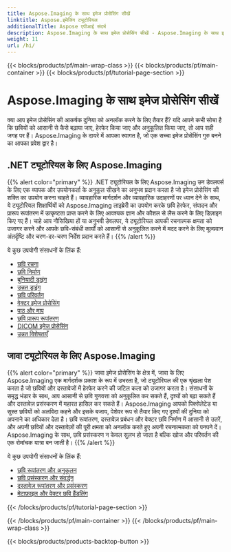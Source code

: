 ```yaml
---
title: Aspose.Imaging के साथ इमेज प्रोसेसिंग सीखें
linktitle: Aspose.इमेजिंग ट्यूटोरियल
additionalTitle: Aspose एपीआई संदर्भ
description: Aspose.Imaging के साथ इमेज प्रोसेसिंग सीखें - Aspose.Imaging के साथ इमेज हेरफेर और एन्हांसमेंट की कला में महारत हासिल करें। आज ही उन्नत छवि प्रसंस्करण की दुनिया में उतरें।
weight: 11
url: /hi/
---
```


{{< blocks/products/pf/main-wrap-class >}}
{{< blocks/products/pf/main-container >}}
{{< blocks/products/pf/tutorial-page-section >}}

# Aspose.Imaging के साथ इमेज प्रोसेसिंग सीखें


क्या आप इमेज प्रोसेसिंग की आकर्षक दुनिया को अनलॉक करने के लिए तैयार हैं? यदि आपने कभी सोचा है कि छवियों को आसानी से कैसे बढ़ाया जाए, हेरफेर किया जाए और अनुकूलित किया जाए, तो आप सही जगह पर हैं। Aspose.Imaging के दायरे में आपका स्वागत है, जो एक सच्चा इमेज प्रोसेसिंग गुरु बनने का आपका प्रवेश द्वार है।

## .NET ट्यूटोरियल के लिए Aspose.Imaging
{{% alert color="primary" %}}
.NET ट्यूटोरियल के लिए Aspose.Imaging उन डेवलपर्स के लिए एक व्यापक और उपयोगकर्ता के अनुकूल सीखने का अनुभव प्रदान करता है जो इमेज प्रोसेसिंग की शक्ति का उपयोग करना चाहते हैं। व्यावहारिक मार्गदर्शन और व्यावहारिक उदाहरणों पर ध्यान देने के साथ, ये ट्यूटोरियल शिक्षार्थियों को Aspose.Imaging लाइब्रेरी का उपयोग करके छवि हेरफेर, संपादन और प्रारूप रूपांतरण में उत्कृष्टता प्राप्त करने के लिए आवश्यक ज्ञान और कौशल से लैस करने के लिए डिज़ाइन किए गए हैं। चाहे आप नौसिखिया हों या अनुभवी डेवलपर, ये ट्यूटोरियल आपकी रचनात्मक क्षमता को उजागर करने और आपके छवि-संबंधी कार्यों को आसानी से अनुकूलित करने में मदद करने के लिए मूल्यवान अंतर्दृष्टि और चरण-दर-चरण निर्देश प्रदान करते हैं।
{{% /alert %}}

ये कुछ उपयोगी संसाधनों के लिंक हैं:
 
- [छवि रचना](./net/image-composition/)
- [छवि निर्माण](./net/image-creation/)
- [बुनियादी ड्राइंग](./net/basic-drawing/)
- [उन्नत ड्राइंग](./net/advanced-drawing/)
- [छवि परिवर्तन](./net/image-transformation/)
- [वेक्टर इमेज प्रोसेसिंग](./net/vector-image-processing/)
- [पाठ और माप](./net/text-and-measurements/)
- [छवि प्रारूप रूपांतरण](./net/image-format-conversion/)
- [DICOM इमेज प्रोसेसिंग](./net/dicom-image-processing/)
- [उन्नत विशेषताएँ](./net/advanced-features/)


## जावा ट्यूटोरियल के लिए Aspose.Imaging
{{% alert color="primary" %}}
जावा इमेज प्रोसेसिंग के क्षेत्र में, जावा के लिए Aspose.Imaging एक मार्गदर्शक प्रकाश के रूप में उभरता है, जो ट्यूटोरियल की एक श्रृंखला पेश करता है जो छवियों और दस्तावेजों में हेरफेर करने की जटिल कला को उजागर करता है। संसाधनों के समृद्ध भंडार के साथ, आप आसानी से छवि गुणवत्ता को अनुकूलित कर सकते हैं, दृश्यों को बढ़ा सकते हैं और दस्तावेज़ प्रसंस्करण में महारत हासिल कर सकते हैं। Aspose.Imaging आपको पिक्सेलेटेड या सुस्त छवियों को अलविदा कहने और इसके बजाय, पेशेवर रूप से तैयार किए गए दृश्यों की दुनिया को अपनाने का अधिकार देता है। छवि रूपांतरण, दस्तावेज़ प्रबंधन और वेक्टर छवि निर्माण में आसानी से उतरें, और अपनी छवियों और दस्तावेज़ों की पूरी क्षमता को अनलॉक करते हुए अपनी रचनात्मकता को पनपने दें। Aspose.Imaging के साथ, छवि प्रसंस्करण न केवल सुलभ हो जाता है बल्कि खोज और परिवर्तन की एक रोमांचक यात्रा बन जाती है।
{{% /alert %}}

ये कुछ उपयोगी संसाधनों के लिंक हैं:
 
- [छवि रूपांतरण और अनुकूलन](./java/image-conversion-and-optimization/)
- [छवि प्रसंस्करण और संवर्द्धन](./java/image-processing-and-enhancement/)
- [दस्तावेज़ रूपांतरण और प्रसंस्करण](./java/document-conversion-and-processing/)
- [मेटाफ़ाइल और वेक्टर छवि हैंडलिंग](./java/metafile-and-vector-image-handling/)


{{< /blocks/products/pf/tutorial-page-section >}}

{{< /blocks/products/pf/main-container >}}
{{< /blocks/products/pf/main-wrap-class >}}

{{< blocks/products/products-backtop-button >}}
